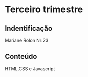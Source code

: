 # Terceiro trimestre 
## Indentificação
  Mariane Rolon Nr:23
  
 ## Conteúdo
 HTML,CSS e Javascript
 
